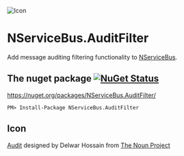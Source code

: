 ![Icon](https://raw.githubusercontent.com/SimonCropp/NServiceBus.AuditFilter/master/icon.png)

NServiceBus.AuditFilter
===========================

Add message auditing filtering functionality to [NServiceBus](https://docs.particular.net/nservicebus/).


## The nuget package  [![NuGet Status](http://img.shields.io/nuget/v/NServiceBus.AuditFilter.svg?style=flat)](https://www.nuget.org/packages/NServiceBus.AuditFilter/)

https://nuget.org/packages/NServiceBus.AuditFilter/

    PM> Install-Package NServiceBus.AuditFilter


## Icon

<a href="http://thenounproject.com/term/audit/618766/" target="_blank">Audit</a> designed by Delwar Hossain from <a href="http://thenounproject.com/" target="_blank">The Noun Project</a>
